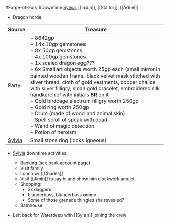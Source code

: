 #Forge-of-Fury #Downtime 
[Sylvia](PCs/Past/Sylvia.md), [[India]], [[Stalfor]], [[Adriel]]

- Dragon horde:

|Source|Treasure|
|---|---|
|Party|- 8642gp <br> - 14x 10gp gemstones <br> - 8x 50gp gemstones <br> - 4x 100gp gemstones <br> - 1x scaled dragon egg??? <br> - 6x Small art objects worth 25gp each (small mirror in painted wooden frame, black velvet mask stitched with silver thread, cloth of gold vestments, copper chalice with silver filligry, small gold bracelet, embroidered silk handkerchief with initials **SR** on it <br> - Gold birdcage electrum filligry worth 250gp <br> - Gold ring worth 250gp <br> - Drum (made of wood and animal skin) <br> - Spell scroll of speak with dead <br> - Wand of magic detection <br> - Potion of heroism|
|[Sylvia](PCs/Past/Sylvia.md)|Small stone ring (looks igneous)|


- [Sylvia](PCs/Past/Sylvia.md) downtime activities:
	- Banking (see bank account page)
	- Visit family
	- Lunch w/ [[Charles]]
	- Visit [[Jimin]] to say hi and show him clockwork amulet
	- Shopping:
		- 3x daggers
		- blunderbuss, blunderbuss ammo
		- Some of those grenade thingies she revealed?
	- Bathhouse

-   Left back for Waterdeep with [[Sylan]] joining the crew